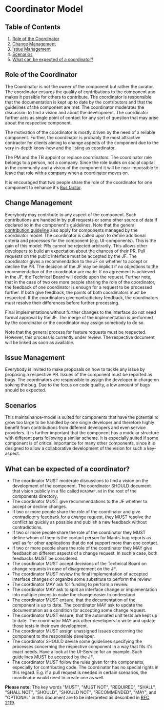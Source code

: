 # Coordinator Model

## Table of Contents

<!-- MarkdownTOC depth=0 autolink="true" bracket="round" autoanchor="true" style="ordered" indent="   " -->
1. [Role of the Coordinator](#role-of-a-coordinator)
1. [Change Management](#change-management)
1. [Issue Management](#issue-management)
1. [Scenarios](#scenarios)
1. [What can be expected of a coordinator?](#expectations)


<!-- /MarkdownTOC -->
<a name="role-of-a-coordinator"></a>
## Role of the Coordinator

The Coordinator is not the owner of the component but rather the curator. 
The coordinator ensures the quality of contributions to the component and makes
it possible for others to contribute. The coordinator is responsible that the
documentation is kept up to date by the contributors and that the guidelines
of the component are met. The coordinator moderates the discussion to find a
vision and about the development. The coordinator further acts as single point of contact for any
sort of question that may arise about the respective component.

The motivation of the coordinator is mostly driven by the need of a reliable
component. Further, the coordinator is probably the most
attractive contractor for clients aiming to change aspects of the component due
to the very in-depth know-how and the listing as coordinator.

The PM and the TB appoint or replace coordinators. The coordinator role belongs to
a person, not a company. Since the role builds on social capital in the community
and a vision of the component it will be near impossible to leave that role with a
company when a coordinator moves on.

It is encouraged that two people share the role of the coordinator for one
component to enhance it's [Bus factor](https://en.wikipedia.org/wiki/Bus_factor).

<a name="change-management"></a>
## Change Management
Everybody may contribute to any aspect of the component. Such contributions are
handed in by pull requests or some other source of data if declared so in the
component's guidelines. Note that the general [contribution guideline](https://github.com/ILIAS-eLearning/ILIAS/blob/release_5-3/docs/documentation/contributing.md)
also apply for components managed by the coordinator model. The coordinator is
called upon to define additional criteria and processes for the component (e.g.
UI-components). This is the gain of this model: PRs cannot be rejected arbitrarily.
This allows other developers to build an expectation about the chances of their PR.
Pull requests on the public interface must be accepted by the JF. The coordinator
gives a recommendation to the JF on whether to accept or decline the PR. The
decision of the JF may be implicit if no objections to the recommendation of the
coordinator are made. If no agreement is achieved in the JF, the Technical Board
will decide upon the request. Further note, that in the case of two ore more people
sharing the role of the coordinator, the feedback of one coordinator is enough for a
request to be processed further. If both give feedback, the points of both
coordinators must be respected. If the coordinators give contradictory feedback,
the coordinators must resolve their differences before further processing.

Final implementations without further changes to the interface do not need formal
approval by the JF. The merge of the implementation is performed by the coordinator
or the coordinator may assign somebody to do so.

Note that the general process for feature requests must be respected. However, this
process is currently under review. The respective document will be linked as soon
as available.

<a name="issue-management"></a>
## Issue Management
Everybody is invited to make proposals on how to tackle any issue by proposing 
a respective PR. Issues of the component must be reported as bugs. The coordinators 
are responsible to assign the developer in charge on solving the bug. Due to the
focus on code quality, a low amount of bugs should be expected.

<a name="scenarios"></a>
## Scenarios
This maintainance-model is suited for components that have the potential to grow
too large to be handled by one single developer and therefore highly benefit
from contributions from different developers and even service providers. It is
further important that the component has a modular structure with different parts
following a similar scheme. It is especially suited if some component is of
critical importance for many other components, since it is designed to allow a
collaborative development of the vision for such a key-aspect.

<a name="expectations"></a>
## What can be expected of a coordinator?
* The coordinator MUST moderate discussions to find a vision on the development
of the component. The coordinator SHOULD document that vision publicly in a file
called `ROADMAP.md` in the root of the components directory.
* The coordinator MUST give recommendations to the JF whether to accept or
decline changes.
* If two or more people share the role of the coordinator and give contradictory
feedback for a change request, they MUST resolve the conflict as quickly as possible
and publish a new feedback without contradictions.
* If two or more people share the role of the coordinator they MUST define whom of
them is the contact person for Mantis bug reports as well as for other applications
that do not support more than one contact.
* If two or more people share the role of the coordinator they MAY give feedback
on different aspects of a change request. In such a case, both feedbacks MUST be
considered.
* The coordinator MUST accept decisions of the Technical Board on change requests
in case of disagreement on the JF.
* The coordinator MUST review the final implementation of accepted interface
changes or organize some substitute to perform the review.
* The coordinator MAY ask for funding to perform a review.
* The coordinator MAY ask to split an interface change or implementation into
multiple pieces to make the change easier to understand.
* The coordinator MUST ensure, that the documentation of the component is up to
date. The coordinator MAY ask to update the documentation as a condition for
accepting some change request.
* The coordinator MUST ensure, that the automated unit tests are kept up to date.
The coordinator MAY ask other developers to write and update those tests in their
own development.
* The coordinator MUST assign unassigned issues concerning the component to the responsible developer.
* The coordinator SHOULD devise some guidelines specifying the processes concerning
the respective component in a way that fits it's exact needs. Have a look at the UI-Service for an example.
Such guidelines MUST be accepted by the JF.
* The coordinator MUST follow the rules given for the components, especially for
contributing code. The coordinator has no special rights in this regard. E.g. if
a pull request is needed in certain scenarios, the coordinator would need to create
one as well.

**Please note:** The key words "MUST", "MUST NOT", "REQUIRED", "SHALL", "SHALL
NOT", "SHOULD", "SHOULD NOT", "RECOMMENDED",  "MAY", and  "OPTIONAL" in this
document are to be interpreted as described in [RFC 2119](https://www.ietf.org/rfc/rfc2119.txt).

